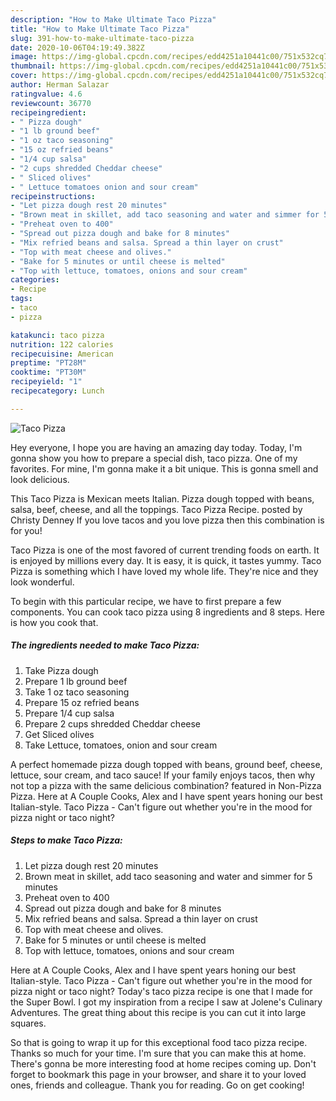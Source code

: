 ```yaml
---
description: "How to Make Ultimate Taco Pizza"
title: "How to Make Ultimate Taco Pizza"
slug: 391-how-to-make-ultimate-taco-pizza
date: 2020-10-06T04:19:49.382Z
image: https://img-global.cpcdn.com/recipes/edd4251a10441c00/751x532cq70/taco-pizza-recipe-main-photo.jpg
thumbnail: https://img-global.cpcdn.com/recipes/edd4251a10441c00/751x532cq70/taco-pizza-recipe-main-photo.jpg
cover: https://img-global.cpcdn.com/recipes/edd4251a10441c00/751x532cq70/taco-pizza-recipe-main-photo.jpg
author: Herman Salazar
ratingvalue: 4.6
reviewcount: 36770
recipeingredient:
- " Pizza dough"
- "1 lb ground beef"
- "1 oz taco seasoning"
- "15 oz refried beans"
- "1/4 cup salsa"
- "2 cups shredded Cheddar cheese"
- " Sliced olives"
- " Lettuce tomatoes onion and sour cream"
recipeinstructions:
- "Let pizza dough rest 20 minutes"
- "Brown meat in skillet, add taco seasoning and water and simmer for 5 minutes"
- "Preheat oven to 400"
- "Spread out pizza dough and bake for 8 minutes"
- "Mix refried beans and salsa. Spread a thin layer on crust"
- "Top with meat cheese and olives."
- "Bake for 5 minutes or until cheese is melted"
- "Top with lettuce, tomatoes, onions and sour cream"
categories:
- Recipe
tags:
- taco
- pizza

katakunci: taco pizza 
nutrition: 122 calories
recipecuisine: American
preptime: "PT28M"
cooktime: "PT30M"
recipeyield: "1"
recipecategory: Lunch

---
```



![Taco Pizza](https://img-global.cpcdn.com/recipes/edd4251a10441c00/751x532cq70/taco-pizza-recipe-main-photo.jpg)

Hey everyone, I hope you are having an amazing day today. Today, I'm gonna show you how to prepare a special dish, taco pizza. One of my favorites. For mine, I'm gonna make it a bit unique. This is gonna smell and look delicious.

This Taco Pizza is Mexican meets Italian. Pizza dough topped with beans, salsa, beef, cheese, and all the toppings. Taco Pizza Recipe. posted by Christy Denney If you love tacos and you love pizza then this combination is for you!

Taco Pizza is one of the most favored of current trending foods on earth. It is enjoyed by millions every day. It is easy, it is quick, it tastes yummy. Taco Pizza is something which I have loved my whole life. They're nice and they look wonderful.


To begin with this particular recipe, we have to first prepare a few components. You can cook taco pizza using 8 ingredients and 8 steps. Here is how you cook that.

<!--inarticleads1-->

##### The ingredients needed to make Taco Pizza:

1. Take  Pizza dough
1. Prepare 1 lb ground beef
1. Take 1 oz taco seasoning
1. Prepare 15 oz refried beans
1. Prepare 1/4 cup salsa
1. Prepare 2 cups shredded Cheddar cheese
1. Get  Sliced olives
1. Take  Lettuce, tomatoes, onion and sour cream


A perfect homemade pizza dough topped with beans, ground beef, cheese, lettuce, sour cream, and taco sauce! If your family enjoys tacos, then why not top a pizza with the same delicious combination? featured in Non-Pizza Pizza. Here at A Couple Cooks, Alex and I have spent years honing our best Italian-style. Taco Pizza - Can&#39;t figure out whether you&#39;re in the mood for pizza night or taco night? 

<!--inarticleads2-->

##### Steps to make Taco Pizza:

1. Let pizza dough rest 20 minutes
1. Brown meat in skillet, add taco seasoning and water and simmer for 5 minutes
1. Preheat oven to 400
1. Spread out pizza dough and bake for 8 minutes
1. Mix refried beans and salsa. Spread a thin layer on crust
1. Top with meat cheese and olives.
1. Bake for 5 minutes or until cheese is melted
1. Top with lettuce, tomatoes, onions and sour cream


Here at A Couple Cooks, Alex and I have spent years honing our best Italian-style. Taco Pizza - Can&#39;t figure out whether you&#39;re in the mood for pizza night or taco night? Today&#39;s taco pizza recipe is one that I made for the Super Bowl. I got my inspiration from a recipe I saw at Jolene&#39;s Culinary Adventures. The great thing about this recipe is you can cut it into large squares. 

So that is going to wrap it up for this exceptional food taco pizza recipe. Thanks so much for your time. I'm sure that you can make this at home. There's gonna be more interesting food at home recipes coming up. Don't forget to bookmark this page in your browser, and share it to your loved ones, friends and colleague. Thank you for reading. Go on get cooking!
